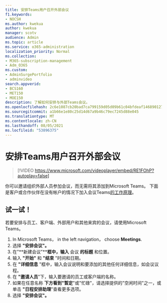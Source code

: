 ```yaml
---
title: 安排Teams用户召开外部会议
f1.keywords:
- NOCSH
ms.author: kwekua
author: kwekua
manager: scotv
audience: Admin
ms.topic: article
ms.service: o365-administration
localization_priority: Normal
ms.collection:
- M365-subscription-management
- Adm_O365
ms.custom:
- AdminSurgePortfolio
- adminvideo
search.appverid:
- BCS160
- MET150
- MOE150
description: 了解如何安排与外部Teams会议。
ms.openlocfilehash: 2c6e1087cb20bad7ca799159d05d09b61c04bfdeaf146890127d10365155a2b4
ms.sourcegitcommit: a1b66e1e80c25d14d67a9b46c79ec7245d88e045
ms.translationtype: MT
ms.contentlocale: zh-CN
ms.lasthandoff: 08/05/2021
ms.locfileid: "53896375"
---
```

# <a name="schedule-a-teams-meeting-with-external-users"></a>安排Teams用户召开外部会议

> [!VIDEO https://www.microsoft.com/videoplayer/embed/RE1FOhP?autoplay=false]

你可以邀请组织外部人员参加会议，而无需将其添加到Microsoft Teams。 下面是客户或合作伙伴在没有帐户的情况下加入会议Teams[的工作原理](https://support.microsoft.com/office/c6efc38f-4e03-4e79-b28f-e65a4c039508)。

## <a name="try-it"></a>试一试！

若要安排与员工、客户端、外部用户和其他来宾的会议，请使用Microsoft Teams。 

1. In Microsoft Teams， in the left navigation， choose **Meetings**.
2. 选择 **"安排会议"。**
3. 在"**新建会议"****框中，输入** 会议 **的标题** 和位置。
4. 输入 **"开始"** 和 **"结束** "时间和日期。
5. 在 **"详细信息** "框中，输入会议说明和要添加的其他任何详细信息，如会议议程。
6. 在 **"邀请人员**"下，输入要邀请的员工或客户端的名称。
7. 如果在任意名称 **下方看到"暂定**"或"忙碌"，请选择提供的"空闲时间"之一，或单击 **"日程安排助理**"查看更多选项。
8. 选择 **"安排会议"。**
